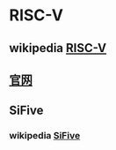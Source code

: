 # RISC-V



## wikipedia [RISC-V](https://en.wikipedia.org/wiki/RISC-V)



## [官网](https://riscv.org/)



## SiFive



### wikipedia [SiFive](https://en.wikipedia.org/wiki/SiFive)